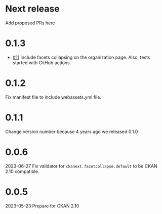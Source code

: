 # Next release

Add proposed PRs here

# 0.1.3
 - [#11](https://github.com/okfn/ckanext-facetcollapse/pull/11) Include facets collapsing on the organization page.
   Also, tests started with GitHub actions.

# 0.1.2
Fix manifest file to include webassets.yml file.

# 0.1.1
Change version number because 4 years ago we released 0.1.0

# 0.0.6
2023-06-27
Fix validator for `ckanext.facetcollapse.default` to be CKAN 2.10 compatible.

# 0.0.5
2023-05-23
Prepare for CKAN 2.10
